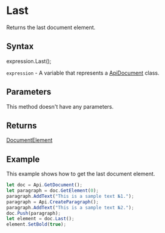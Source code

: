# Last

Returns the last document element.

## Syntax

expression.Last();

`expression` - A variable that represents a [ApiDocument](../ApiDocument.md) class.

## Parameters

This method doesn't have any parameters.

## Returns

[DocumentElement](../../Enumeration/DocumentElement.md)

## Example

This example shows how to get the last document element.

```javascript
let doc = Api.GetDocument();
let paragraph = doc.GetElement(0);
paragraph.AddText("This is a sample text №1.");
paragraph = Api.CreateParagraph();
paragraph.AddText("This is a sample text №2.");
doc.Push(paragraph);
let element = doc.Last();
element.SetBold(true);
```
